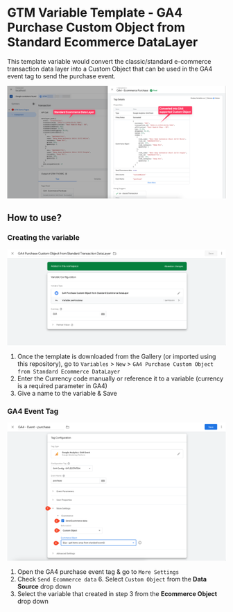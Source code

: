 # GTM Variable Template - GA4 Purchase Custom Object from Standard Ecommerce DataLayer

This template variable would convert the classic/standard e-commerce transaction data layer into a Custom Object that can be used in the GA4 event tag to send the purchase event.

![Screenshot](screenshot_00.png)

## How to use?

### Creating the variable

![Screenshot](screenshot_01.png)

1. Once the template is downloaded from the Gallery (or imported using this repository), go to `Variables` > `New` > `GA4 Purchase Custom Object from Standard Ecommerce DataLayer`
2. Enter the Currency code manually or reference it to a variable (currency is a required parameter in GA4)
3. Give a name to the variable & Save

### GA4 Event Tag

![Screenshot](screenshot_02.png)

1. Open the GA4 purchase event tag & go to `More Settings`
2. Check `Send Ecommerce data` 6. Select `Custom Object` from the **Data Source** drop down
3. Select the variable that created in step 3 from the **Ecommerce Object** drop down
